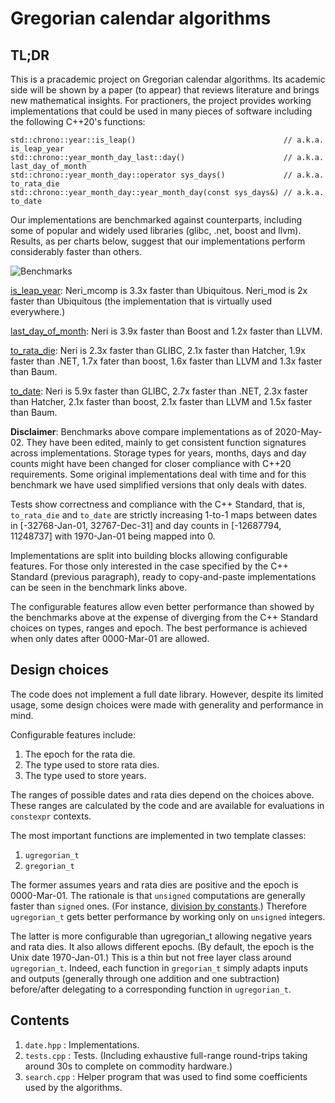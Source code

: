 # Gregorian calendar algorithms

## TL;DR

This is a pracademic project on Gregorian calendar algorithms. Its academic side will be shown by
a paper (to appear) that reviews literature and brings new mathematical insights. For practioners,
the project provides working implementations that could be used in many pieces of software including
the following C++20's functions:

    std::chrono::year::is_leap()                                 // a.k.a. is_leap_year
    std::chrono::year_month_day_last::day()                      // a.k.a. last_day_of_month
    std::chrono::year_month_day::operator sys_days()             // a.k.a. to_rata_die
    std::chrono::year_month_day::year_month_day(const sys_days&) // a.k.a. to_date

Our implementations are benchmarked against counterparts, including some of popular and widely used
libraries (glibc, .net, boost and llvm). Results, as per charts below, suggest that our
implementations perform considerably faster than others.

![Benchmarks](https://github.com/cassioneri/dates/blob/master/benchmarks/benchmarks.png)

[is_leap_year](http://quick-bench.com/0HV3XYJeGuN9mgomWtMbixF28C0): Neri_mcomp is 3.3x faster than
Ubiquitous. Neri_mod is 2x faster than Ubiquitous (the implementation that is virtually used
everywhere.)

[last_day_of_month](http://quick-bench.com/SLM-7N7CUCaTmEewgs2OZ6JBTjc): Neri is 3.9x faster than
Boost and 1.2x faster than LLVM.

[to_rata_die](http://quick-bench.com/3aXHDw7lM7WfdptJ0Qi9y-lAI0c): Neri is 2.3x faster than GLIBC,
2.1x faster than Hatcher, 1.9x faster than .NET, 1.7x fater than boost, 1.6x faster than LLVM and
1.3x faster than Baum.

[to_date](http://quick-bench.com/Qg1Qq87_mgNJZbpwBZ55hz_hNGM): Neri is 5.9x faster than GLIBC, 2.7x
faster than .NET, 2.3x faster than Hatcher, 2.1x faster than boost, 2.1x faster than LLVM and 1.5x
faster than Baum.

**Disclaimer**: Benchmarks above compare implementations as of 2020-May-02. They have been edited,
mainly to get consistent function signatures across implementations. Storage types for years,
months, days and day counts might have been changed for closer compliance with C++20 requirements.
Some original implementations deal with time and for this benchmark we have used simplified versions
that only deals with dates.

Tests show correctness and compliance with the C++ Standard, that is, `to_rata_die` and `to_date`
are strictly increasing 1-to-1 maps between dates in [-32768-Jan-01, 32767-Dec-31] and day counts in
[-12687794, 11248737] with 1970-Jan-01 being mapped into 0.

Implementations are split into building blocks allowing configurable features. For those only
interested in the case specified by the C++ Standard (previous paragraph), ready to copy-and-paste
implementations can be seen in the benchmark links above.

The configurable features allow even better performance than showed by the benchmarks above at the
expense of diverging from the C++ Standard choices on types, ranges and epoch. The best performance
is achieved when only dates after 0000-Mar-01 are allowed.

## Design choices

The code does not implement a full date library. However, despite its limited usage, some design
choices were made with generality and performance in mind.

Configurable features include:

1. The epoch for the rata die.
2. The type used to store rata dies.
3. The type used to store years.

The ranges of possible dates and rata dies depend on the choices above. These ranges are calculated
by the code and are available for evaluations in `constexpr` contexts.

The most important functions are implemented in two template classes:

1. `ugregorian_t`
2. `gregorian_t`

The former assumes years and rata dies are positive and the epoch is 0000-Mar-01. The rationale is
that `unsigned` computations are generally faster than `signed` ones. (For instance, [division by
constants](https://godbolt.org/z/4JxB4J).) Therefore `ugregorian_t` gets better performance by
working only on `unsigned` integers.

The latter is more configurable than ugregorian_t allowing negative years and rata dies. It also
allows different epochs. (By default, the epoch is the Unix date 1970-Jan-01.) This is a thin but
not free layer class around `ugregorian_t`. Indeed, each function in `gregorian_t` simply adapts
inputs and outputs (generally through one addition and one subtraction) before/after delegating to a
corresponding function in `ugregorian_t`.

## Contents

1. `date.hpp`   : Implementations.
2. `tests.cpp`  : Tests. (Including exhaustive full-range round-trips taking around 30s to complete
on commodity hardware.)
3. `search.cpp` : Helper program that was used to find some coefficients used by the algorithms.
